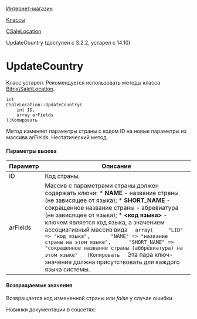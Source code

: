 [Интернет-магазин](/api_help/sale/index.php)

[Классы](/api_help/sale/classes/index.php)

[CSaleLocation](/api_help/sale/classes/csalelocation/index.php)

UpdateCountry (доступен с 3.2.2, устарел с 14.10)

UpdateCountry
=============

Класс устарел. Рекомендуется использовать методы класса [Bitrix\Sale\Location](https://dev.1c-bitrix.ru/api_d7/bitrix/sale/classes/location/index.php).

```
int
CSaleLocation::UpdateCountry(
	int ID,
	array arFields
);Копировать
```

Метод изменяет параметры страны с кодом ID на новые параметры из массива arFields. Нестатический метод.

#### Параметры вызова

| Параметр | Описание |
| --- | --- |
| ID | Код страны. |
| arFields | Массив с параметрами страны должен содержать ключи:  * **NAME** - название страны (не зависящее от языка); * **SHORT\_NAME** - сокращенное название страны - абревиатура (не зависящее от языка); * **<код языка>** - ключем является код языка, а значением ассоциативный массив вида    ```   array(   	"LID" => "код языка",   	"NAME" => "название страны на этом языке",   	"SHORT_NAME" => "сокращенное название страны (аббревиатура) на этом языке"   )Копировать   ```    Эта пара ключ-значение должна присутствовать для каждого языка системы. |

#### Возвращаемые значения

Возвращается код измененной страны или *false* у случае ошибки.

Новинки документации в соцсетях: